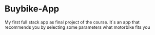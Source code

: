 # Buybike-App
My first full stack app as final project of the course. It´s an app that recommends you by selecting some parameters what motorbike fits you
